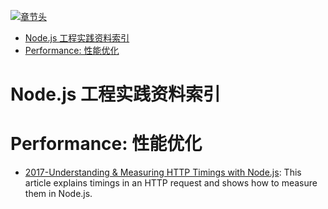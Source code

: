 [![章节头](https://parg.co/UGo)](https://parg.co/b4z) 
 - [Node.js 工程实践资料索引](#nodejs-%E5%B7%A5%E7%A8%8B%E5%AE%9E%E8%B7%B5%E8%B5%84%E6%96%99%E7%B4%A2%E5%BC%95)
- [Performance: 性能优化](#performance-%E6%80%A7%E8%83%BD%E4%BC%98%E5%8C%96) 

# Node.js 工程实践资料索引
# Performance: 性能优化
- [2017-Understanding & Measuring HTTP Timings with Node.js](https://blog.risingstack.com/measuring-http-timings-node-js/): This article explains timings in an HTTP request and shows how to measure them in Node.js.
